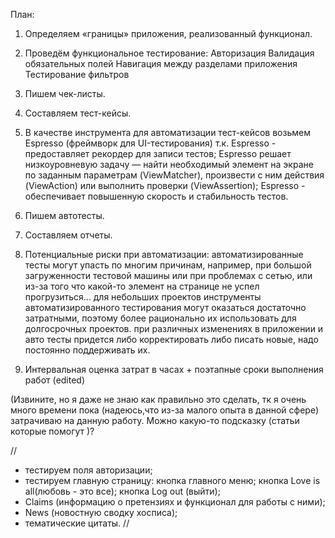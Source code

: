 План:
1. Определяем   «границы» приложения, реализованный функционал.
2. Проведём функциональное тестирование:
   Авторизация
   Валидация обязательных полей
   Навигация между разделами приложения
   Тестирование фильтров
3. Пишем чек-листы.
4. Составляем тест-кейсы.
5. В качестве  инструмента для автоматизации тест-кейсов возьмем Espresso (фреймворк для UI-тестирования) т.к.
   Espresso - предоставляет рекордер для записи тестов;
   Espresso решает низкоуровневую задачу — найти необходимый элемент на экране по заданным параметрам (ViewMatcher), произвести с ним действия (ViewAction) или выполнить проверки (ViewAssertion);
   Espresso - обеспечивает повышенную скорость и стабильность тестов.
6. Пишем автотесты.
7. Составляем отчеты.
8. Потенциальные риски при автоматизации:
   автоматизированные тесты могут упасть по многим причинам, например, при большой загруженности тестовой машины или при проблемах с сетью, или из-за того что какой-то элемент на странице не успел прогрузиться…
   для небольших проектов инструменты автоматизированного тестирования могут оказаться достаточно затратными, поэтому более рационально их использовать для долгосрочных проектов.
   при различных изменениях в приложении и авто тесты придется либо  корректировать либо писать новые, надо постоянно поддерживать их.

9. Интервальная оценка затрат в часах + поэтапные сроки выполнения работ (edited)

(Извините, но я даже не знаю как правильно это сделать, тк я очень много времени пока (надеюсь,что  из-за малого опыта в данной сфере) затрачиваю на данную работу.
Можно какую-то подсказку (статьи которые помогут )?

//
- тестируем поля авторизации;
- тестируем главную страницу:
  кнопка главного меню;
  кнопка Love is all(любовь - это все);
  кнопка Log out (выйти);
- Claims (информацию о претензиях и функционал для работы с ними);
- News (новостную сводку хосписа);
- тематические цитаты.
  //
